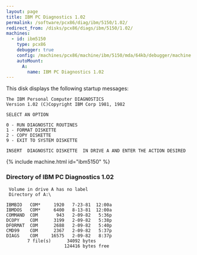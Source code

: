 ```yaml
---
layout: page
title: IBM PC Diagnostics 1.02
permalink: /software/pcx86/diag/ibm/5150/1.02/
redirect_from: /disks/pcx86/diags/ibm/5150/1.02/
machines:
  - id: ibm5150
    type: pcx86
    debugger: true
    config: /machines/pcx86/machine/ibm/5150/mda/64kb/debugger/machine.xml
    autoMount:
      A:
        name: IBM PC Diagnostics 1.02
---
```


This disk displays the following startup messages:

    The IBM Personal Computer DIAGNOSTICS                                           
    Version 1.02 (C)Copyright IBM Corp 1981, 1982                                   
                                                                                    
    SELECT AN OPTION                                                                
                                                                                    
    0 - RUN DIAGNOSTIC ROUTINES                                                     
    1 - FORMAT DISKETTE                                                             
    2 - COPY DISKETTE                                                               
    9 - EXIT TO SYSTEM DISKETTE                                                     
                                                                                    
    INSERT  DIAGNOSTIC DISKETTE  IN DRIVE A AND ENTER THE ACTION DESIRED
 
{% include machine.html id="ibm5150" %}

### Directory of IBM PC Diagnostics 1.02

     Volume in drive A has no label
     Directory of A:\

    IBMBIO   COM*     1920   7-23-81  12:00a
    IBMDOS   COM*     6400   8-13-81  12:00a
    COMMAND  COM       943   2-09-82   5:36p
    DCOPY    COM      3199   2-09-82   5:38p
    DFORMAT  COM      2688   2-09-82   5:40p
    CMD99    COM      2367   2-09-82   5:37p
    DIAGS    COM     16575   2-09-82   8:37p
            7 file(s)      34092 bytes
                          124416 bytes free

